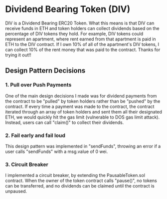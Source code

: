 # Dividend Bearing Token (DIV)

DIV is a Dividend Bearing ERC20 Token. What this means is that DIV can receive funds in ETH and token holders can collect dividends based on the percentage of DIV tokens they hold. For example, DIV tokens could represent an apartment, where rent earned from that apartment is paid in ETH to the DIV contract. If I own 10% of all of the apartment's DIV tokens, I can collect 10% of the rent money that was paid to the contract. Thanks for trying it out!!
## Design Pattern Decisions

### 1. Pull over Push Payments
One of the main design decisions I made was for dividend payments from the contract to be "pulled" by token holders rather than be "pushed" by the contract. If every time a payment was made to the contract, the contract iterated through an array of token holders and sent them all their designated ETH, we would quickly hit the gas limit (vulnerable to DOS gas limit attack). Instead, users can call "claim()" to collect their dividends. 
	
### 2. Fail early and fail loud

This design pattern was implemented in "sendFunds", throwing an error if a user calls "sendFunds" with a msg.value of 0 wei.

### 3. Circuit Breaker

I implemented a circuit breaker, by extending the PausableToken.sol contract. When the owner of the token contract calls "pause()", no tokens can be transferred, and no dividends can be claimed until the contract is unpaused.
